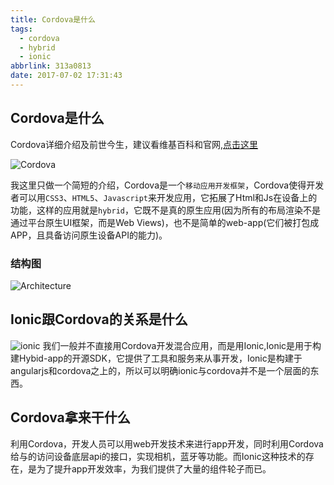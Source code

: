 ```yaml
---
title: Cordova是什么
tags:
  - cordova
  - hybrid
  - ionic
abbrlink: 313a0813
date: 2017-07-02 17:31:43
---
```

## Cordova是什么
Cordova详细介绍及前世今生，建议看维基百科和官网,[点击这里](https://en.wikipedia.org/wiki/Apache_Cordova)

![Cordova](http://or0g12e5e.bkt.clouddn.com/cordova-bot.png)

我这里只做一个简短的介绍，Cordova是一个`移动应用开发框架`，Cordova使得开发者可以用`CSS3`、`HTML5`、`Javascript`来开发应用，它拓展了Html和Js在设备上的功能，这样的应用就是`hybrid`，它既不是真的原生应用(因为所有的布局渲染不是通过平台原生UI框架，而是Web Views)，也不是简单的web-app(它们被打包成APP，且具备访问原生设备API的能力)。

### 结构图

![Architecture](http://or0g12e5e.bkt.clouddn.com/blog/2017-09-10-163512.jpg)

## Ionic跟Cordova的关系是什么
![ionic](http://or0g12e5e.bkt.clouddn.com/Ionic-logo.png)
我们一般并不直接用Cordova开发混合应用，而是用Ionic,Ionic是用于构建Hybid-app的开源SDK，它提供了工具和服务来从事开发，Ionic是构建于angularjs和cordova之上的，所以可以明确ionic与cordova并不是一个层面的东西。

## Cordova拿来干什么
利用Cordova，开发人员可以用web开发技术来进行app开发，同时利用Cordova给与的访问设备底层api的接口，实现相机，蓝牙等功能。而Ionic这种技术的存在，是为了提升app开发效率，为我们提供了大量的组件轮子而已。